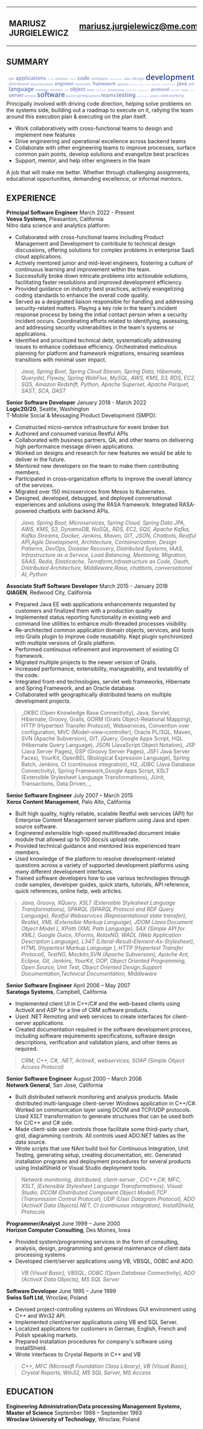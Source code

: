 <table>
<tbody>
<tr>
<td><h2><bold>MARIUSZ JURGIELEWICZ</bold></h2></td>
<td><img src="linkedinqr.jpg" alt="LinkedIn"></td>
<td><h2><a href="mailto:mariusz.jurgielewicz@me.com">mariusz.jurgielewicz@me.com</a><h2></td>
</tr>
</body>
</table>

## SUMMARY
![](resume_tagcloud.png)
Principally involved with driving code direction, helping solve problems on the systems side, building out a roadmap to execute on it, rallying the team around this execution plan & executing on the plan itself.
* Work collaboratively with cross-functional teams to design and implement new features
* Drive engineering and operational excellence across backend teams
* Collaborate with other engineering teams to improve processes, surface common pain points, develop solutions and evangelize best practices
* Support, mentor, and help other engineers in the team

A job that will make me better. Whether through challenging assignments, educational opportunities, demanding excellence, or informal mentors.

## EXPERIENCE
**Principal Software Engineer** March 2022 - Present \
**Veeva Systems**, Pleasanton, California \
Nitro data science and analytics platform:
* Collaborated with cross-functional teams including Product Management and Development to contribute to technical design discussions, offering solutions for complex problems in enterprise SaaS cloud applications.
* Actively mentored junior and mid-level engineers, fostering a culture of continuous learning and improvement within the team.
* Successfully broke down intricate problems into actionable solutions, facilitating faster resolutions and improved development efficiency.
* Provided guidance on industry best practices, actively evangelizing coding standards to enhance the overall code quality.
* Served as a designated liaison responsible for handling and addressing security-related matters. Playing a key role in the team's incident response process by being the initial contact person when a security incident occurs. Coordinating efforts related to identifying, assessing, and addressing security vulnerabilities in the team's systems or applications.
* Identified and prioritized technical debt, systematically addressing issues to enhance codebase efficiency. Orchestrated meticulous planning for platform and framework migrations, ensuring seamless transitions with minimal user impact.
> _Java, Spring Boot, Spring Cloud Stream, Spring Data, Hibernate, Querydsl, Flyway, Spring WebFlux, MySQL, AWS, KMS, S3, RDS, EC2, SQS, Amazon Redshift, Python, Apache Superset, Apache Parquet, SAST, SCA, DAST_

**Senior Software Developer** January 2018 - March 2022 \
**Logic20/20**, Seattle, Washington \
T-Mobile Social & Messaging Product Development (SMPD):
* Constructed micro-service infrastructure for event broker bot
* Authored and consumed various Restful APIs
* Collaborated with business partners, QA, and other teams on delivering high performance message driven applications.
* Worked on designs and research for new features we would be able to deliver in the future.
* Mentored new developers on the team to make them contributing members.
* Participated in cross‐organization efforts to improve the overall latency of the services.
* Migrated over 150 microservices from Mesos to Kubernetes.
* Designed, developed, debugged, and deployed conversational experiences and solutions using the RASA framework. Integrated RASA-powered chatbots with backend APIs.
> _Java, Spring Boot, Microservices, Spring Cloud, Spring Data JPA, AWS, KMS, S3, DynamoDB, NoSQL, RDS, EC2, SQS, Apache Kafka, Kafka Streams, Docker, Jenkins, Maven, GIT, JSON, Chatbots, Restful API,Agile Development, Architecture, Containerization, Design Patterns, DevOps, Disaster Recovery, Distributed Systems, IAAS, Infrastructure as a Service, Load Balancing, Mentoring, Migration, SAAS, Redis, Elasticache, Terraform,Infrastructure as Code, Oauth, Distributed Architecture, Middleware,Rasa, chatbots, conversational AI, Python_

**Associate Staff Software Developer** March 2015 - January 2018 \
**QIAGEN**, Redwood City, California
* Prepared Java EE web applications enhancements requested by customers and finalized them with a production quality
* Implemented status reporting functionality in existing web and command line utilities to enhance multi-threaded processes visibility.
* Re-architected common application domain objects, services, and tools into Grails plugin to improve code reusability. Kept plugin synchronized with multiple versions of Grails platform.
* Performed continuous refinement and improvement of existing CI framework.
* Migrated multiple projects to the newer version of Grails.
* Increased performance, extensibility, manageability, and testability of the code.
* Integrated front-end technologies, servlet web frameworks, Hibernate and Spring Framework, and an Oracle database.
* Collaborated with geographically distributed teams on multiple development projects.
> _OKBC (Open Knowledge Base Connectivity), Java, Servlet, Hibernate, Groovy, Grails, GORM (Grails Object-Relational Mapping), HTTP (Hypertext Transfer Protocol), Webservices, Convention over configuration, MVC (Model–view–controller), Oracle PL/SQL, Maven, SVN (Apache Subversion), GIT, jQuery, Google Apps Script, HQL (Hibernate Query Language), JSON (JavaScript Object Notation), JSP (Java Server Pages), GSP (Groovy Server Pages), JSF( Java Server Faces), YourKit, OpenBEL (Biological Expression Language), Spring Batch, Jenkins, CI (continuous integration), H2, JDBC (Java Database Connectivity), Spring Framework,Google Apps Script, 
XSLT (Extensible Stylesheet Language Transformations), JUnit, Transactions, Data Driven, _

**Senior Software Engineer** July 2007 – March 2015 \
**Xerox Content Management**, Palo Alto, California
* Built high quality, highly reliable, scalable Restful web services (API) for Enterprise Content Management server platform using Java and open source software. 
* Engineered extensible high-speed multithreaded document intake module that allowed up to 100 docs/s upload rate.
* Provided technical guidance and mentored less experienced team members.
* Used knowledge of the platform to resolve development-related questions across a variety of supported development platforms using many different development interfaces. 
* Trained software developers how to use various technologies through code samples, developer guides, quick starts, tutorials, API reference, quick references, online help, web articles. 
> _Java, Groovy, XQuery, XSLT (Extensible Stylesheet Language Transformations), SPARQL (SPARQL Protocol and RDF Query Language), Restful Webservices (Representational state transfer), Restlet, XML (Extensible Markup Language), JDOM (Java Document Object Model ), XPath (XML Path Language), SAX (Simple API for XML), Google Guice, XForms, RelaxNG, WADL (Web Application Description Language), L34T (Literal-Result-Element-As-Stylesheet), HTML (Hypertext Markup Language ), HTTP (Hypertext Transfer Protocol), TestNG, Mockito,SVN (Apache Subversion), Apache Ant, Eclipse, Git, Jenkins, YourKit, OOP, Object Oriented Programming, Open Source, Unit Test, Object Oriented Design,Support Documentation,Technical Documentation, Middleware_

**Senior Software Engineer** April 2006 – May 2007 \
**Saratoga Systems**, Campbell, California
* Implemented client UI in C++/C# and the web-based clients using ActiveX and ASP for a line of CRM software products. 
* Used .NET Remoting and web services to create interfaces for client-server applications. 
* Created documentation required in the software development process, including software requirements specifications, software design descriptions, verification and validation plans, and other items as required.
> _CRM, C++, C#, .NET, ActiveX, webservices, SOAP (Simple Object Access Protocol)_

**Senior Software Engineer** August 2000 – March 2006 \
**Network General**, San Jose, California
* Built distributed network monitoring and analysis products. Made distributed multi-language client-server Windows application in C++/C#. Worked on communication layer using DCOM and TCP/UDP protocols. Used XSLT transformation to generate structures that can be used both for C/C++ and C# side.
* Made client-side user controls those facilitate some third-party chart, grid, diagramming controls. All controls used ADO.NET tables as the data source.
* Wrote scripts that use NAnt build tool for Continuous Integration, Unit Testing, generating setup, creating documentation, etc. Generated installation programs and deployment procedures for several products using InstallShield or Visual Studio deployment tools.
> _Network monitoring, distributed, client-server , C/C++,C#, MFC, XSLT, (Extensible Stylesheet Language Transformations), Visual Studio, DCOM (Distributed Component Object Model),TCP (Transmission Control Protocol), UDP (User Datagram Protocol), ADO (ActiveX Data Objects).NET, CI (continuous integration), InstallShield, Protocols_

**Programmer/Analyst** June 1999 – June 2000 \
**Horizon Computer Consulting**, Des Moines, Iowa
* Provided system/programming services in the form of consulting, analysis, design, programming and general maintenance of client data processing systems
* Developed client/server applications using VB, VBSQL, ODBC and ADO. 
> _VB (Visual Basic), VBSQL, ODBC (Open Database Connectivity), ADO (ActiveX Data Objects), MS SQL Server_

**Software Developer** June 1995 – June 1999 \
**Swiss Soft Ltd**, Wroclaw, Poland
* Devised project-controlling systems on Windows GUI environment using C++ and Win32 API.  
* Implemented client/server applications using VB and SQL Server.
* Localized applications for customers in German, English, French and Polish speaking markets. 
* Prepared installation procedures for company's software using InstallShield. 
* Wrote interfaces to Crystal Reports in C++ and VB
> _C++, MFC (Microsoft Foundation Class Library), VB (Visual Basic), Crystal Reports, Win32, MS SQL Server, MS Access_

## EDUCATION
**Engineering Administration/Data processing Management Systems, Master of Science** September 1988 – September 1993 \
**Wroclaw University of Technology**, Wroclaw, Poland
